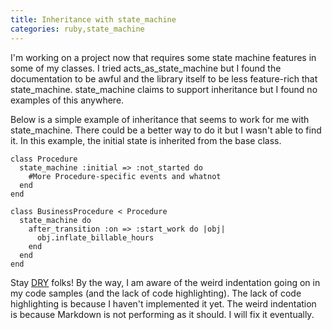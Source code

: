 ```yaml
---
title: Inheritance with state_machine
categories: ruby,state_machine
---
```


I'm working on a project now that requires some state machine features in some of my classes. I tried acts_as_state_machine but I found the documentation to be awful and the library itself to be less feature-rich that state_machine. state_machine claims to support inheritance but I found no examples of this anywhere.

Below is a simple example of inheritance that seems to work for me with state_machine. There could be a better way to do it but I wasn't able to find it. In this example, the initial state is inherited from the base class.

~~~~{.ruby}
class Procedure
  state_machine :initial => :not_started do
    #More Procedure-specific events and whatnot
  end
end

class BusinessProcedure < Procedure
  state_machine do
    after_transition :on => :start_work do |obj|
      obj.inflate_billable_hours
    end
  end
end
~~~~

Stay [DRY](http://en.wikipedia.org/wiki/Don't_repeat_yourself) folks! By the way, I am aware of the weird indentation going on in my code samples (and the lack of code highlighting). The lack of code highlighting is because I haven't implemented it yet. The weird indentation is because Markdown is not performing as it should. I will fix it eventually.
